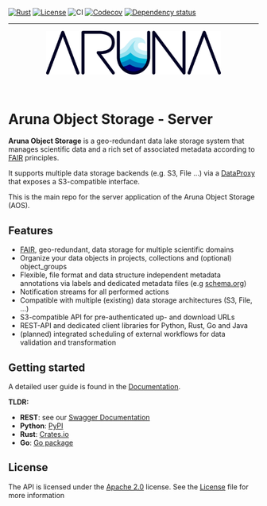 [![Rust](https://img.shields.io/badge/built_with-Rust-dca282.svg)](https://www.rust-lang.org/)
[![License](https://img.shields.io/badge/License-Apache_2.0-brightgreen.svg)](https://github.com/ArunaStorage/ArunaServer/blob/main/LICENSE)
![CI](https://github.com/ArunaStorage/ArunaServer/actions/workflows/test.yml/badge.svg)
[![Codecov](https://codecov.io/github/ArunaStorage/ArunaServer/coverage.svg?branch=main)](https://codecov.io/gh/ArunaStorage/ArunaServer)
[![Dependency status](https://deps.rs/repo/github/ArunaStorage/ArunaServer/status.svg)](https://deps.rs/repo/github/ArunaStorage/ArunaServer)
___

<p align="center">
    <picture>
    <source media="(prefers-color-scheme: dark)" srcset="./img/aruna_white_font.png">
    <img alt="Aruna logo" src="./img/aruna_dark_font.png" width="70%">
    </picture>
</p>

<br>

# Aruna Object Storage - Server


**Aruna Object Storage** is a geo-redundant data lake storage system that manages scientific data and a rich set of associated metadata according to [FAIR](https://www.go-fair.org/fair-principles/) principles.

It supports multiple data storage backends (e.g. S3, File ...) via a [DataProxy](https://github.com/ArunaStorage/DataProxy) that exposes a S3-compatible interface.

This is the main repo for the server application of the Aruna Object Storage (AOS).

## Features

- [FAIR](https://www.go-fair.org/fair-principles/), geo-redundant, data storage for multiple scientific domains
- Organize your data objects in projects, collections and (optional) object_groups
- Flexible, file format and data structure independent metadata annotations via labels and dedicated metadata files (e.g [schema.org](https://schema.org/))
- Notification streams for all performed actions
- Compatible with multiple (existing) data storage architectures (S3, File, ...)
- S3-compatible API for pre-authenticated up- and download URLs
- REST-API and dedicated client libraries for Python, Rust, Go and Java
- (planned) integrated scheduling of external workflows for data validation and transformation

## Getting started

A detailed user guide is found in the [Documentation](https://arunastorage.github.io/Documentation/).

**TLDR:**
- **REST**: see our [Swagger Documentation](https://api.aruna.nfdi-dev.gi.denbi.de/swagger-ui/)
- **Python**: [PyPI](https://pypi.org/project/Aruna-Python-API/) 
- **Rust**: [Crates.io](https://crates.io/crates/aruna-rust-api)
- **Go**: [Go package](https://github.com/ArunaStorage/go-api/releases/)

## License

The API is licensed under the [Apache 2.0](https://www.apache.org/licenses/LICENSE-2.0) license. See the [License](LICENSE.md) file for more information